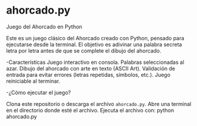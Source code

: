# ahorcado.py
Juego del Ahorcado en Python

Este es un juego clásico del Ahorcado creado con Python, pensado para ejecutarse desde la terminal. 
El objetivo es adivinar una palabra secreta letra por letra antes de que se complete el dibujo del ahorcado.

-Características
Juego interactivo en consola.
Palabras seleccionadas al azar.
Dibujo del ahorcado con arte en texto (ASCII Art).
Validación de entrada para evitar errores (letras repetidas, símbolos, etc.).
Juego reiniciable al terminar.

-¿Cómo ejecutar el juego?

Clona este repositorio o descarga el archivo `ahorcado.py`.
Abre una terminal en el directorio donde esté el archivo.
Ejecuta el archivo con: python ahorcado.py

